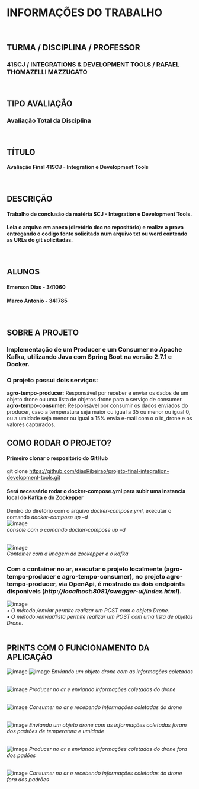 # INFORMAÇÕES DO TRABALHO 
<br />

## TURMA / DISCIPLINA / PROFESSOR
### 41SCJ / INTEGRATIONS & DEVELOPMENT TOOLS / RAFAEL THOMAZELLI MAZZUCATO
<br />

## TIPO AVALIAÇÃO
### Avaliação Total da Disciplina
<br />

## TÍTULO
#### Avaliação Final 41SCJ - Integration e Development Tools
<br />

## DESCRIÇÃO
#### Trabalho de conclusão da matéria SCJ - Integration e Development Tools.
#### Leia o arquivo em anexo (diretório doc no repositório) e realize a prova entregando o codigo fonte solicitado num arquivo txt ou word contendo as URLs do git solicitadas.
<br />


## ALUNOS 
#### Emerson Dias - 341060  
#### Marco Antonio - 341785  
<br />

## SOBRE A PROJETO
### Implementação de um Producer e um Consumer no Apache Kafka, utilizando Java com Spring Boot na versão 2.7.1 e Docker.
### O projeto possui dois serviços:
**agro-tempo-producer:** Responsável por receber e enviar os dados de um objeto drone ou uma lista de objetos drone para o serviço de consumer.<br />
**agro-tempo-consumer:** Responsável por consumir os dados enviados do producer, caso a temperatura seja maior ou igual a 35 ou menor ou igual 0, ou a umidade seja menor ou igual a 15% envia e-mail com o o id_drone e os valores capturados.
<br />

## COMO RODAR O PROJETO?
#### Primeiro clonar o respositório do GitHub
git clone https://github.com/diasRibeirao/projeto-final-integration-development-tools.git <br />
#### Será necessário rodar o docker-compose.yml para subir uma instancia local do Kafka e do Zookepper
Dentro do diretório com o arquivo *docker-compose.yml*, executar o comando *docker-compose up –d* <br />
![image](https://user-images.githubusercontent.com/29930488/180606822-a4e1b760-06b0-4124-89c4-a7a5ee400b52.png)<br />
*console com o comando docker-compose up –d*<br /><br />

![image](https://user-images.githubusercontent.com/29930488/180606890-6caebf01-a9df-4923-816d-d35bfd381e5c.png)<br />
*Container com a imagem do zookepper e o kafka*<br />

### Com o container no ar, executar o projeto localmente (agro-tempo-producer e agro-tempo-consumer), no projeto agro-tempo-producer, via OpenApi, é mostrado os dois endpoints disponíveis (*http://localhost:8081/swagger-ui/index.html*).
![image](https://user-images.githubusercontent.com/29930488/180606932-5a8b1f5e-0eb6-4a9f-9609-7c3e6029ca7f.png)<br />
*•	O método /enviar permite realizar um POST com o objeto Drone.* <br />
*•	O método /enviar/lista permite realizar um POST com uma lista de objetos Drone.* <br /><br />

## PRINTS COM O FUNCIONAMENTO DA APLICAÇÃO
![image](https://user-images.githubusercontent.com/29930488/180614622-0f1caff3-7450-4595-940e-c4cb6ec7f0a2.png)
![image](https://user-images.githubusercontent.com/29930488/180614636-59fb02a2-f391-430c-91ac-14ebb5ba0ffa.png)
*Enviando um objeto drone com as informações coletadas*<br /><br />

![image](https://user-images.githubusercontent.com/29930488/180614779-3b8f5514-93a4-4b3a-a407-6dff584ce92a.png)
*Producer no ar e enviando informações coletadas do drone*<br /><br />

![image](https://user-images.githubusercontent.com/29930488/180614818-5980017f-d073-4da7-917c-1abab8d043dd.png)
*Consumer no ar e recebendo informações coletadas do drone*<br /><br />

![image](https://user-images.githubusercontent.com/29930488/180614962-9506ca42-0647-46c9-b66d-f894b3df014d.png)
*Enviando um objeto drone com as informações coletadas foram dos padrões de temperatura e umidade*<br /><br />

![image](https://user-images.githubusercontent.com/29930488/180614975-96b474c7-2a8a-4320-abb1-394c90fdae6a.png)
*Producer no ar e enviando informações coletadas do drone fora dos padões*<br /><br />

![image](https://user-images.githubusercontent.com/29930488/180615005-4384580f-102c-4b1a-92df-637513da55b6.png)
*Consumer no ar e recebendo informações coletadas do drone fora dos padrões*<br /><br />













